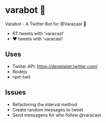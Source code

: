 # varabot :robot:
Varabot - A Twitter Bot for @Varacast :pig:

- RT tweets with 'varacast'
- :heart: tweets with 'varacast'

## Uses

- Twiiter API: https://developer.twitter.com/
- Nodejs
- npm twit

## Issues

- Refactoring the interval method
- Create random messages to tweet
- Send messagens for who follow @varacast

